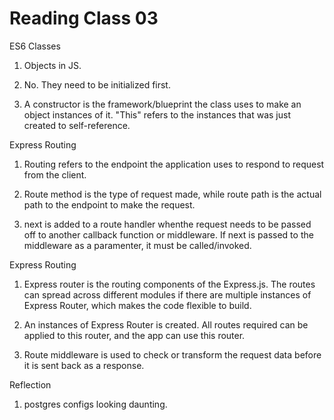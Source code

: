 # Reading Class 03

ES6 Classes

1) Objects in JS.

2) No. They need to be initialized first.

3) A constructor is the framework/blueprint the class uses to make an object instances of it. "This" refers to the instances that was just created to self-reference.

Express Routing

1) Routing refers to the endpoint the application uses to respond to request from the client.

2) Route method is the type of request made, while route path is the actual path to the endpoint to make the request.

3) next is added to a route handler whenthe request needs to be passed off to another callback function or middleware. If next is passed to the middleware as a paramenter, it must be called/invoked.

Express Routing

1) Express router is the routing components of the Express.js. The routes can spread across different modules if there are multiple instances of Express Router, which makes the code flexible to build.

2) An instances of Express Router is created. All routes required can be applied to this router, and the app can use this router.

3) Route middleware is used to check or transform the request data before it is sent back as a response.

Reflection

1) postgres configs looking daunting.